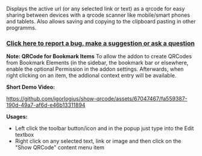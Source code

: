 Displays the active url (or any selected link or text) as a qrcode for easy
sharing between devices with a qrcode scanner like mobile/smart phones and
tablets. Also allows saving and copying to the clipboard pasting in other
programms.

### [Click here to report a bug, make a suggestion or ask a question](https://github.com/igorlogius/igorlogius/issues/new/choose)

<b>Note: QRCode for Bookmark Items</b>
To allow the addon to create QRCodes from Bookmark Elements (in the sidebar, the
bookmark bar or elsewhere, enable the optional Permission in the addon settings.
Afterwards, when right clicking on an item, the addional context entry will be
available.

<b>Short Demo Video:</b>

https://github.com/igorlogius/show-qrcode/assets/67047467/fa559387-190d-49a7-af6d-e46b13311894

<b>Usages:</b>
<ul>
  <li>
    Left click the toolbar button/icon and in the popup just type into the Edit
    textbox
  </li>
  <li>
    Right click on any selected text, link or image and then click on the "Show
    QRCode" content menu item
  </li>
</ul>
